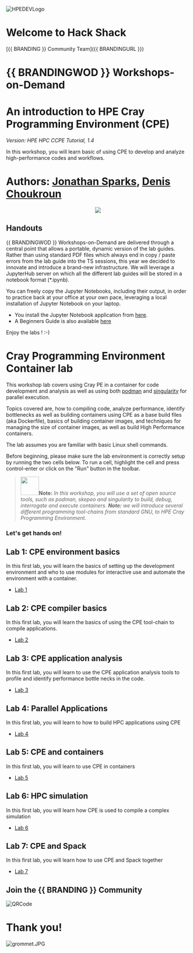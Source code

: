 ![HPEDEVLogo](Pictures/hpe-dev-logo.png)

# Welcome to Hack Shack
[{{ BRANDING }} Community Team]({{ BRANDINGURL }})

# {{ BRANDINGWOD }} Workshops-on-Demand

# An introduction to HPE Cray Programming Environment (CPE)

*Version: HPE HPC CCPE Tutorial, 1.4*

In this workshop, you will learn basic of using CPE to develop and analyze high-performance codes and workflows.  

# Authors: [Jonathan Sparks](mailto:jonathan.sparks@hpe.com), [Denis Choukroun](mailto:denis.choukroun@hpe.com)

<p align="center">
  <img src="Pictures/hackshackdisco.png">
  
</p>

## Handouts
{{ BRANDINGWOD }} Workshops-on-Demand are delivered through a central point that allows a portable, dynamic version of the lab guides. Rather than using standard PDF files which always end in copy / paste errors from the lab guide into the TS sessions, this year we decided to innovate and introduce a brand-new infrastructure. We will leverage a JupyterHub server on which all the different lab guides will be stored in a notebook format (*.ipynb).

You can freely copy the Jupyter Notebooks, including their output, in order to practice back at your office at your own pace, leveraging a local installation of Jupyter Notebook on your laptop.
- You install the Jupyter Notebook application from [here](https://jupyter.org/install). 
- A Beginners Guide is also available [here](https://jupyter-notebook-beginner-guide.readthedocs.io/en/latest/what_is_jupyter.html)


Enjoy the labs ! :-)


# Cray Programming Environment Container lab

This workshop lab covers using Cray PE in a container for code development and analysis as well as using both [podman](https://podman.io/) and [singularity](https://sylabs.io/) for parallel execution.

Topics covered are, how to compiling code, analyze performance, identify bottlenecks as well as building containers using CPE as a base build files (aka Dockerfile), basics of building container images, and techniques for managing the size of container images, as well as build High Performance containers.

The lab assumes you are familiar with basic Linux shell commands.

Before beginning, please make sure the lab environment is correctly setup by running the two cells below. To run a cell, highlight the cell and press control-enter or click on the "Run" button in the toolbar.


><img src="Pictures/einstein.png" width="50" height="50" />**Note:** _In this workshop, you will use a set of open source tools, such as podman, skepeo and singularity to build, debug, interrogate and execute containers. 
**Note:** we will introduce several different programming tool-chains from standard GNU, to HPE Cray Programming Environment._ 


### **Let's get hands on!**

## Lab 1: CPE environment basics
In this first lab, you will learn the basics of setting up the development environment and who to use modules for interactive use and automate the environment with a container.

* [Lab 1](1-WKSHP-Environment-Basics.ipynb)

## Lab 2: CPE compiler basics
In this first lab, you will learn the basics of using the CPE tool-chain to compile applications.

* [Lab 2](2-WKSHP-Application-Builds.ipynb)

## Lab 3: CPE application analysis
In this first lab, you will learn to use the CPE application analysis tools to profile and identify performance bottle necks in the code.

* [Lab 3](3-WKSHP-Application-Analysis.ipynb)


## Lab 4: Parallel Applications
In this first lab, you will learn to how to build HPC applications using CPE

* [Lab 4](4-WKSHP-Parallel-Applications.ipynb)

## Lab 5: CPE and containers 
In this first lab, you will learn to use CPE in containers

* [Lab 5](5-WKSHP-CPE-Container.ipynb)

## Lab 6: HPC simulation
In this first lab, you will learn how CPE is used to compile a complex simulation

* [Lab 6](6-WKSHP-Complete-Simulation-Leslie3d.ipynb)


## Lab 7: CPE and Spack
In this first lab, you will learn how to use CPE and Spack together

* [Lab 7](7-WKSHP-CPE-Spack.ipynb)


## Join the {{ BRANDING }} Community
![QRCode](Pictures/QRCode-HPEDEV.png)

# Thank you!
![grommet.JPG](Pictures/grommet.jpg)
